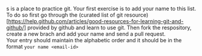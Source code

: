 s is a place to practice git. Your first exercise is to add your name to this list.  
To do so first go through the (curated list of git resource)[https://help.github.com/articles/good-resources-for-learning-git-and-github/] provided by github and learn to use git. 
Then fork the respository, create a new brach and add your name and send a pull request.  
Your entry should maintain the alphabetic order and it should be in the format ```your name <email-id>```
